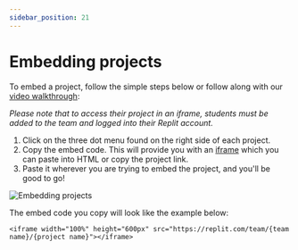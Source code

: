 ```yaml
---
sidebar_position: 21
---
```


# Embedding projects

To embed a project, follow the simple steps below or follow along with our [video walkthrough](https://www.loom.com/share/788fb7ade7154c83baf0df6ecf1fe102):

*Please note that to access their project in an iframe, students must be added to the team and logged into their Replit account.*

1. Click on the three dot menu found on the right side of each project.
2. Copy the embed code. This will provide you with an [iframe](/teams-edu/embedding-projects) which you can paste into HTML or copy the project link.
3. Paste it wherever you are trying to embed the project, and you'll be good to go!

![Embedding projects](https://replit-docs-images.bardia.repl.co/images/teamsForEducation/embedProjectsImage.png)

The embed code you copy will look like the example below:

```
<iframe width="100%" height="600px" src="https://replit.com/team/{team name}/{project name}"></iframe>
```
